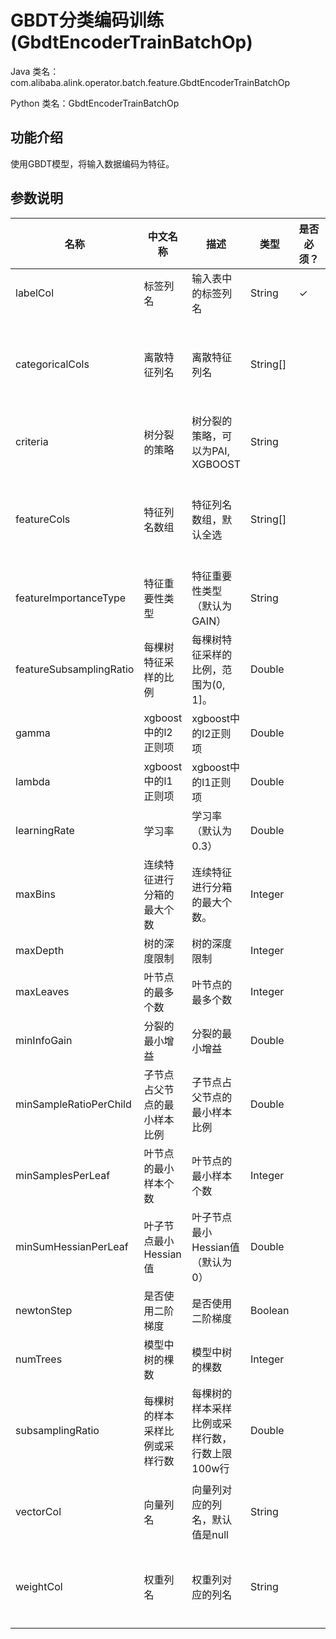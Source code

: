 # GBDT分类编码训练 (GbdtEncoderTrainBatchOp)
Java 类名：com.alibaba.alink.operator.batch.feature.GbdtEncoderTrainBatchOp

Python 类名：GbdtEncoderTrainBatchOp


## 功能介绍
使用GBDT模型，将输入数据编码为特征。

## 参数说明

| 名称 | 中文名称 | 描述 | 类型 | 是否必须？ | 取值范围 | 默认值 |
| --- | --- | --- | --- | --- | --- | --- |
| labelCol | 标签列名 | 输入表中的标签列名 | String | ✓ |  |  |
| categoricalCols | 离散特征列名 | 离散特征列名 | String[] |  | 所选列类型为 [BOOLEAN, DATE, DOUBLE, FLOAT, INTEGER, LONG, SHORT, STRING, TIME, TIMESTAMP] |  |
| criteria | 树分裂的策略 | 树分裂的策略，可以为PAI, XGBOOST | String |  | "PAI", "XGBOOST" | "PAI" |
| featureCols | 特征列名数组 | 特征列名数组，默认全选 | String[] |  | 所选列类型为 [BOOLEAN, DATE, DOUBLE, FLOAT, INTEGER, LONG, SHORT, STRING, TIME, TIMESTAMP] | null |
| featureImportanceType | 特征重要性类型 | 特征重要性类型（默认为GAIN） | String |  | "WEIGHT", "GAIN", "COVER" | "GAIN" |
| featureSubsamplingRatio | 每棵树特征采样的比例 | 每棵树特征采样的比例，范围为(0, 1]。 | Double |  |  | 1.0 |
| gamma | xgboost中的l2正则项 | xgboost中的l2正则项 | Double |  |  | 0.0 |
| lambda | xgboost中的l1正则项 | xgboost中的l1正则项 | Double |  |  | 0.0 |
| learningRate | 学习率 | 学习率（默认为0.3） | Double |  |  | 0.3 |
| maxBins | 连续特征进行分箱的最大个数 | 连续特征进行分箱的最大个数。 | Integer |  |  | 128 |
| maxDepth | 树的深度限制 | 树的深度限制 | Integer |  |  | 6 |
| maxLeaves | 叶节点的最多个数 | 叶节点的最多个数 | Integer |  |  | 2147483647 |
| minInfoGain | 分裂的最小增益 | 分裂的最小增益 | Double |  |  | 0.0 |
| minSampleRatioPerChild | 子节点占父节点的最小样本比例 | 子节点占父节点的最小样本比例 | Double |  |  | 0.0 |
| minSamplesPerLeaf | 叶节点的最小样本个数 | 叶节点的最小样本个数 | Integer |  |  | 100 |
| minSumHessianPerLeaf | 叶子节点最小Hessian值 | 叶子节点最小Hessian值（默认为0） | Double |  |  | 0.0 |
| newtonStep | 是否使用二阶梯度 | 是否使用二阶梯度 | Boolean |  |  | true |
| numTrees | 模型中树的棵数 | 模型中树的棵数 | Integer |  |  | 100 |
| subsamplingRatio | 每棵树的样本采样比例或采样行数 | 每棵树的样本采样比例或采样行数，行数上限100w行 | Double |  |  | 1.0 |
| vectorCol | 向量列名 | 向量列对应的列名，默认值是null | String |  | 所选列类型为 [DENSE_VECTOR, SPARSE_VECTOR, STRING, VECTOR] | null |
| weightCol | 权重列名 | 权重列对应的列名 | String |  | 所选列类型为 [BIGDECIMAL, BIGINTEGER, BYTE, DOUBLE, FLOAT, INTEGER, LONG, SHORT] | null |

